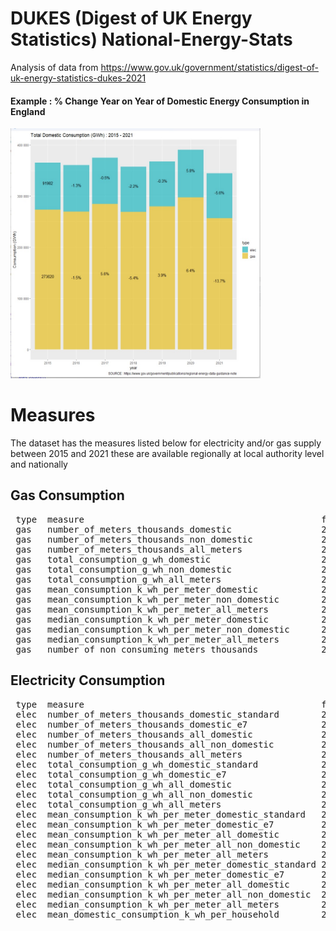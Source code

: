 # DUKES (Digest of UK Energy Statistics) National-Energy-Stats
Analysis of data from https://www.gov.uk/government/statistics/digest-of-uk-energy-statistics-dukes-2021

#### Example : % Change Year on Year of Domestic Energy Consumption in England
<img src="/DomesticConsumption.jpg" width="400" height="400">

# Measures
The dataset has the measures listed below for electricity and/or gas supply between 2015 and 2021
these are available regionally at local authority level and nationally


## Gas Consumption
<pre>
 type  measure                                             from  to   
 gas   number_of_meters_thousands_domestic                 2015  2021 
 gas   number_of_meters_thousands_non_domestic             2015  2021 
 gas   number_of_meters_thousands_all_meters               2015  2021 
 gas   total_consumption_g_wh_domestic                     2015  2021 
 gas   total_consumption_g_wh_non_domestic                 2015  2021 
 gas   total_consumption_g_wh_all_meters                   2015  2021 
 gas   mean_consumption_k_wh_per_meter_domestic            2015  2021 
 gas   mean_consumption_k_wh_per_meter_non_domestic        2015  2021 
 gas   mean_consumption_k_wh_per_meter_all_meters          2015  2021 
 gas   median_consumption_k_wh_per_meter_domestic          2015  2021 
 gas   median_consumption_k_wh_per_meter_non_domestic      2015  2021 
 gas   median_consumption_k_wh_per_meter_all_meters        2015  2021 
 gas   number_of_non_consuming_meters_thousands            2015  2021 
</pre>

## Electricity Consumption
<pre>
 type  measure                                             from  to   
 elec  number_of_meters_thousands_domestic_standard        2015  2021 
 elec  number_of_meters_thousands_domestic_e7              2015  2021 
 elec  number_of_meters_thousands_all_domestic             2015  2021 
 elec  number_of_meters_thousands_all_non_domestic         2015  2021 
 elec  number_of_meters_thousands_all_meters               2015  2021 
 elec  total_consumption_g_wh_domestic_standard            2015  2021 
 elec  total_consumption_g_wh_domestic_e7                  2015  2021 
 elec  total_consumption_g_wh_all_domestic                 2015  2021 
 elec  total_consumption_g_wh_all_non_domestic             2015  2021 
 elec  total_consumption_g_wh_all_meters                   2015  2021 
 elec  mean_consumption_k_wh_per_meter_domestic_standard   2015  2021 
 elec  mean_consumption_k_wh_per_meter_domestic_e7         2015  2021 
 elec  mean_consumption_k_wh_per_meter_all_domestic        2015  2021 
 elec  mean_consumption_k_wh_per_meter_all_non_domestic    2015  2021 
 elec  mean_consumption_k_wh_per_meter_all_meters          2015  2021 
 elec  median_consumption_k_wh_per_meter_domestic_standard 2015  2021 
 elec  median_consumption_k_wh_per_meter_domestic_e7       2015  2021 
 elec  median_consumption_k_wh_per_meter_all_domestic      2015  2021 
 elec  median_consumption_k_wh_per_meter_all_non_domestic  2015  2021 
 elec  median_consumption_k_wh_per_meter_all_meters        2015  2021 
 elec  mean_domestic_consumption_k_wh_per_household        2015  2021 
 </pre>
